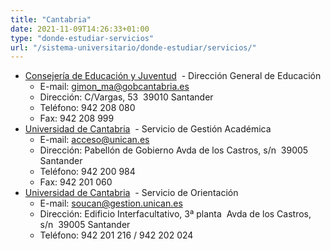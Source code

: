 ```yaml
---
title: "Cantabria"
date: 2021-11-09T14:26:33+01:00
type: "donde-estudiar-servicios"
url: "/sistema-universitario/donde-estudiar/servicios/"
---
```

<ul>
<li><a title="Enlace externo, se abre en ventana nueva" href="http://www.ceyjcantabria.com/" rel="external" target="_blank">Consejería de Educación y Juventud<i class="icon fas fa-external-link-alt"></i></a>&nbsp;<img alt="" src="http://www.mecd.gob.es/docroot/fckeditor/images/smiley/mepsyd-ico/ico-internet.gif" /><span>&nbsp;</span>- Dirección General de Educación
<ul>
<li>E-mail:<span>&nbsp;</span><a href="mailto:gimon_ma@gobcantabria.es">gimon_ma@gobcantabria.es</a>&nbsp;<img alt="" src="http://www.mecd.gob.es/docroot/fckeditor/images/smiley/mepsyd-ico/ico-mail.gif" />&nbsp;</li>
<li>Dirección: C/Vargas, 53&nbsp; 39010 Santander</li>
<li>Teléfono: 942 208 080</li>
<li>Fax: 942 208 999</li>
</ul>
</li>
<li><a title="Enlace externo, se abre en ventana nueva" href="http://www.unican.es/" rel="external" target="_blank">Universidad de Cantabria<i class="icon fas fa-external-link-alt"></i></a>&nbsp;<img alt="" src="http://www.mecd.gob.es/docroot/fckeditor/images/smiley/mepsyd-ico/ico-internet.gif" /><span>&nbsp;</span>- Servicio de Gestión Académica
<ul>
<li>E-mail:<span>&nbsp;</span><a href="mailto:acceso@unican.es">acceso@unican.es</a>&nbsp;<img alt="" src="http://www.mecd.gob.es/docroot/fckeditor/images/smiley/mepsyd-ico/ico-mail.gif" />&nbsp;</li>
<li>Dirección: Pabellón de Gobierno Avda de los Castros, s/n&nbsp; 39005 Santander</li>
<li>Teléfono: 942 200 984</li>
<li>Fax: 942 201 060</li>
</ul>
</li>
<li><a title="Enlace externo, se abre en ventana nueva" href="http://www.unican.es/" rel="external" target="_blank">Universidad de Cantabria<i class="icon fas fa-external-link-alt"></i></a>&nbsp;<img alt="" src="http://www.mecd.gob.es/docroot/fckeditor/images/smiley/mepsyd-ico/ico-internet.gif" /><span>&nbsp;</span>- Servicio de Orientación
<ul>
<li>E-mail:<span>&nbsp;</span><a href="mailto:soucan@gestion.unican.es">soucan@gestion.unican.es</a></li>
<li>Dirección: Edificio Interfacultativo, 3&ordf; planta&nbsp; Avda de los Castros, s/n&nbsp; 39005 Santander</li>
<li>Teléfono: 942 201 216 / 942 202 024</li>
</ul>
</li>
</ul>